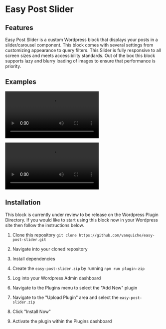 # Easy Post Slider

## Features

Easy Post Slider is a custom Wordpress block that displays your posts in a slider/carousel component. This block comes with several settings from customizing appearance to query filters. This Slider is fully responsive to all screen sizes and meets accessibility standards. Out of the box this block supports lazy and blurry loading of images to ensure that performance is priority.

## Examples

![frontend example](https://res.cloudinary.com/dvrs8gsj3/video/upload/v1689077011/easy-post-slider/easy-post-slider-example-01_zvd537.mp4)

![editor example](https://res.cloudinary.com/dvrs8gsj3/video/upload/v1689077008/easy-post-slider/easy-post-slider-example-02_u5gbwp.mp4)

## Installation

This block is currently under review to be release on the Wordpress Plugin Directory. If you would like to start using this block now in your Wordpress site then follow the instructions below.

1. Clone this repository `git clone https://github.com/vanquiche/easy-post-slider.git`

2. Navigate into your cloned repository

3. Install dependencies

4. Create the `easy-post-slider.zip` by running `npm run plugin-zip`

5. Log into your Wordpress Admin dashboard

6. Navigate to the Plugins menu to select the "Add New" plugin

7. Navigate to the "Upload Plugin" area and select the `easy-post-slider.zip`

8. Click "Install Now"

9. Activate the plugin within the Plugins dashboard

